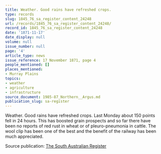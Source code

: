 ```yaml
---
title: Weather. Good rains have refreshed crops.
type: records
slug: 1845_76_sa_register_content_24248
url: /records/1845_76_sa_register_content_24248/
record_id: 1845_76_sa_register_content_24248
date: '1871-11-17'
date_display: null
volume: null
issue_number: null
page: '4'
article_type: news
issue_reference: 17 November 1871, page 4
people_mentioned: []
places_mentioned:
- Murray Plains
topics:
- weather
- agriculture
- infrastructure
source_document: 1985-87_Northern__Argus.md
publication_slug: sa-register
---
```


Weather.  Good rains have refreshed crops.  Last Monday about 150 points fell in 24 hours.  This has boosted grain prospects and so far there have been no reports of red rust in wheat or of pleuro-pneumonia in cattle.  The wool clip has been one of the best and the benefit of the railway has been much appreciated.

Source publication: [The South Australian Register](/publications/sa-register/)
